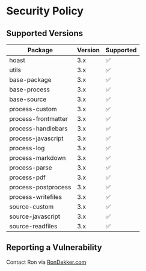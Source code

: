 # Security Policy

## Supported Versions

| Package             | Version | Supported          |
| ------------------- | ------- | ------------------ |
| hoast               | 3.x     | :white_check_mark: |
| utils               | 3.x     | :white_check_mark: |
| base-package        | 3.x     | :white_check_mark: |
| base-process        | 3.x     | :white_check_mark: |
| base-source         | 3.x     | :white_check_mark: |
| process-custom      | 3.x     | :white_check_mark: |
| process-frontmatter | 3.x     | :white_check_mark: |
| process-handlebars  | 3.x     | :white_check_mark: |
| process-javascript  | 3.x     | :white_check_mark: |
| process-log         | 3.x     | :white_check_mark: |
| process-markdown    | 3.x     | :white_check_mark: |
| process-parse       | 3.x     | :white_check_mark: |
| process-pdf         | 3.x     | :white_check_mark: |
| process-postprocess | 3.x     | :white_check_mark: |
| process-writefiles  | 3.x     | :white_check_mark: |
| source-custom       | 3.x     | :white_check_mark: |
| source-javascript   | 3.x     | :white_check_mark: |
| source-readfiles    | 3.x     | :white_check_mark: |

## Reporting a Vulnerability

Contact Ron via [RonDekker.com](https://rondekker.com)
